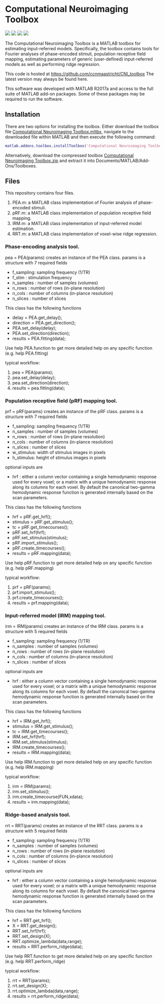 # Computational Neuroimaging Toolbox

![](https://img.shields.io/github/issues/ccnmaastricht/CNI_toolbox)
![](https://img.shields.io/github/forks/ccnmaastricht/CNI_toolbox)
![](https://img.shields.io/github/stars/ccnmaastricht/CNI_toolbox)
![](https://img.shields.io/github/license/ccnmaastricht/CNI_toolbox)

The Computational Neuroimaging Toolbox is a MATLAB toolbox for estimating input-referred models. Specifically, the toolbox contains tools for Fourier analyses of phase-encoded stimuli, population receptive field mapping, estimating parameters of generic (user-defined) input-referred models as well as performing ridge regression.

This code is hosted at https://github.com/ccnmaastricht/CNI_toolbox
The latest version may always be found here.

This software was developed with MATLAB R2017a and access to the full suite of MATLAB add-on packages. Some of these packages may be required to run the software.

## Installation
There are two options for installing the toolbox. Either download the toolbox file [Computational Neuroimaging Toolbox.mltbx](https://github.com/ccnmaastricht/CNI_toolbox/raw/master/Computational%20Neuroimaging%20Toolbox.mltbx), navigate to the downloaded file within MATLAB and then execute the following command:

```MATLAB
matlab.addons.toolbox.installToolbox('Computational Neuroimaging Toolbox.mltbx');
```

Alternatively, download the compressed toolbox [Computational Neuroimaging Toolbox.zip](https://github.com/ccnmaastricht/CNI_toolbox/raw/master/Computational%20Neuroimaging%20Toolbox.zip) and extract it into Documents/MATLAB/Add-Ons/Toolboxes.

## Files
This repository contains four files.
1. PEA.m: a MATLAB class implementation of Fourier analysis of phase-encoded stimuli.
2. pRF.m: a MATLAB class implementation of population receptive field mapping.
3. IRM.m: a MATLAB class implementation of input-referred model estimation.
4. RRT.m: a MATLAB class implementation of voxel-wise ridge regression.


### Phase-encoding analysis tool.
pea = PEA(params) creates an instance of the PEA class.
params is a structure with 7 required fields
- f_sampling: sampling frequency (1/TR)
- f_stim    : stimulation frequency
- n_samples : number of samples (volumes)
- n_rows    : number of rows (in-plane resolution)
- n_cols    : number of columns (in-plance resolution)
- n_slices  : number of slices

This class has the following functions

- delay = PEA.get_delay();
- direction = PEA.get_direction();
- PEA.set_delay(delay);
- PEA.set_direction(direction);
- results = PEA.fitting(data);

Use help PEA.function to get more detailed help on any specific
function (e.g. help PEA.fitting)

typical workflow:
1. pea = PEA(params);
2. pea.set_delay(delay);
3. pea.set_direction(direction);
4. results = pea.fitting(data);

### Population receptive field (pRF) mapping tool.
prf = pRF(params) creates an instance of the pRF class.
params is a structure with 7 required fields
  - f_sampling: sampling frequency (1/TR)
  - n_samples : number of samples (volumes)
  - n_rows    : number of rows (in-plane resolution)
  - n_cols    : number of columns (in-plance resolution)
  - n_slices  : number of slices
  - w_stimulus: width of stimulus images in pixels
  - h_stimulus: height of stimulus images in pixels

optional inputs are
  - hrf       : either a column vector containing a single hemodynamic
                response used for every voxel;
                or a matrix with a unique hemodynamic response along
                its columns for each voxel.
                By default the canonical two-gamma hemodynamic response
                function is generated internally based on the scan parameters.

This class has the following functions

  - hrf = pRF.get_hrf();
  - stimulus = pRF.get_stimulus();
  - tc = pRF.get_timecourses();
  - pRF.set_hrf(hrf);
  - pRF.set_stimulus(stimulus);
  - pRF.import_stimulus();
  - pRF.create_timecourses();
  - results = pRF.mapping(data);

Use help pRF.function to get more detailed help on any specific function
(e.g. help pRF.mapping)

typical workflow:
1. prf = pRF(params);
2. prf.import_stimulus();
3. prf.create_timecourses();
4. results = prf.mapping(data);

### Input-referred model (IRM) mapping tool.

irm = IRM(params) creates an instance of the IRM class.
params is a structure with 5 required fields
  - f_sampling: sampling frequency (1/TR)
  - n_samples : number of samples (volumes)
  - n_rows    : number of rows (in-plane resolution)
  - n_cols    : number of columns (in-plance resolution)
  - n_slices  : number of slices

optional inputs are
  - hrf       : either a column vector containing a single hemodynamic
                response used for every voxel;
                or a matrix with a unique hemodynamic response along
                its columns for each voxel.
                By default the canonical two-gamma hemodynamic response
                function is generated internally based on the scan parameters.

This class has the following functions

  - hrf = IRM.get_hrf();
  - stimulus = IRM.get_stimulus();
  - tc = IRM.get_timecourses();
  - IRM.set_hrf(hrf);
  - IRM.set_stimulus(stimulus);
  - IRM.create_timecourses();
  - results = IRM.mapping(data);

Use help IRM.function to get more detailed help on any specific function
(e.g. help IRM.mapping)

typical workflow:
1. irm = IRM(params);
2. irm.set_stimulus();
3. irm.create_timecourse(FUN,xdata);
4. results = irm.mapping(data);

### Ridge-based analysis tool.

rrt = RRT(params) creates an instance of the RRT class.
params is a structure with 5 required fields
  - f_sampling: sampling frequency (1/TR)
  - n_samples : number of samples (volumes)
  - n_rows    : number of rows (in-plane resolution)
  - n_cols    : number of columns (in-plance resolution)
  - n_slices  : number of slices

optional inputs are
  - hrf       : either a column vector containing a single hemodynamic
                response used for every voxel;
                or a matrix with a unique hemodynamic response along
                its columns for each voxel.
                By default the canonical two-gamma hemodynamic response
                function is generated internally based on the scan parameters.

This class has the following functions

  - hrf = RRT.get_hrf();
  - X = RRT.get_design();
  - RRT.set_hrf(hrf);
  - RRT.set_design(X);
  - RRT.optimize_lambda(data,range);
  - results = RRT.perform_ridge(data);

Use help RRT.function to get more detailed help on any specific
function (e.g. help RRT.perform_ridge)

typical workflow:
1. rrt = RRT(params);
2. rrt.set_design(X);
3. rrt.optimize_lambda(data,range);
4. results = rrt.perform_ridge(data);
